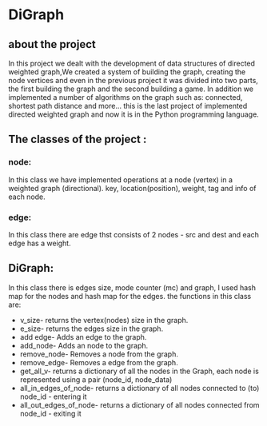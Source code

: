 # DiGraph
## about the project
In this project we dealt with the development of data structures of directed weighted graph,We created a system of building the graph, creating the node vertices and even in the previous project it was divided into two parts, the first building the graph and the second building a game. In addition we implemented a number of algorithms on the graph such as: connected, shortest path distance and more…
this is the last project of implemented directed weighted graph and now it is in the Python programming language.

## The classes of the project :
### node:
In this class we have implemented operations at a node (vertex) in a weighted graph (directional). key, location(position), weight, tag and info of each node.

### edge:
In this class there are edge thst consists of 2 nodes - src and dest and each edge has a weight.

## DiGraph:
In this class there is edges size, mode counter (mc) and graph, I used hash map for the nodes and hash map for the edges.
the functions in this class are:
* v_size- returns the vertex(nodes) size in the graph.
* e_size- returns the edges size in the graph.
* add edge- Adds an edge to the graph.
* add_node-	Adds an node to the graph.
* remove_node-	Removes a node from the graph.
* remove_edge-	Removes a edge from the graph.
* get_all_v- returns a dictionary of all the nodes in the Graph, each node is represented using a pair (node_id, node_data)
* all_in_edges_of_node- returns	a dictionary of all nodes connected to (to) node_id - entering it
* all_out_edges_of_node- returns a dictionary of all nodes connected from node_id - exiting it

